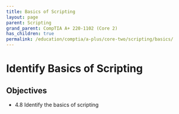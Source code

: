 ```yaml
---
title: Basics of Scripting
layout: page
parent: Scripting
grand_parent: CompTIA A+ 220-1102 (Core 2)
has_children: true
permalink: /education/comptia/a-plus/core-two/scripting/basics/
---
```


# Identify Basics of Scripting

## Objectives

- 4.8 Identify the basics of scripting
